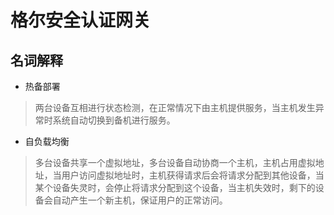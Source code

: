 # 格尔安全认证网关
## 名词解释
* 热备部署
> 两台设备互相进行状态检测，在正常情况下由主机提供服务，当主机发生异常时系统自动切换到备机进行服务。

* 自负载均衡
> 多台设备共享一个虚拟地址，多台设备自动协商一个主机，主机占用虚拟地址，当用户访问虚拟地址时，主机获得请求后会将请求分配到其他设备，当某个设备失灵时，会停止将请求分配到这个设备，当主机失效时，剩下的设备会自动产生一个新主机，保证用户的正常访问。